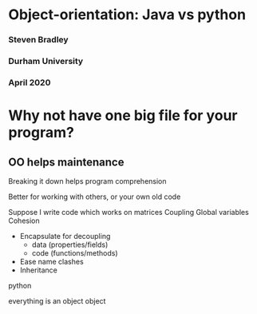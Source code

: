 
# Object-orientation: Java vs python

### Steven Bradley
### Durham University
### April 2020


# Why not have one big file for your program?



## OO helps maintenance



Breaking it down helps program comprehension

Better for working with others, or your own old code

Suppose I write code which works on matrices
Coupling
Global variables
Cohesion
- Encapsulate for decoupling
  - data (properties/fields)
  - code (functions/methods)
- Ease name clashes
- Inheritance


python

everything is an object
object
